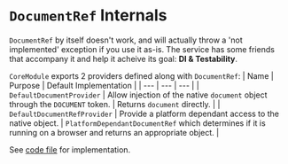 # `DocumentRef` Internals
`DocumentRef` by itself doesn't work, and will actually throw a 'not implemented' exception if you use it as-is.
The service has some friends that accompany it and help it acheive its goal: **DI & Testability**.

`CoreModule` exports 2 providers defined along with `DocumentRef`:
| Name | Purpose | Default Implementation |
| ---  | ---     | ---                    |
| `DefaultDocumentProvider` | Allow injection of the native `document` object through the `DOCUMENT` token. | Returns `document` directly. |
| `DefaultDocumentRefProvider` | Provide a platform dependant access to the native object. | `PlatformDependantDocumentRef` which determines if it is running on a browser and returns an appropriate object. |

See [code file](https://dev.azure.com/BeSpunky/BeSpunky%20Libraries/_git/angular-zen?path=%2Fprojects%2Fbespunky%2Fangular-zen%2Fsrc%2Flib%2Fcore%2FDocumentRef%2Fdocument-ref.service.ts&version=GBmaster) for implementation.